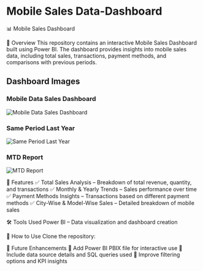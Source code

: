 # Mobile Sales Data-Dashboard
📊 Mobile Sales Dashboard

📝 Overview
This repository contains an interactive Mobile Sales Dashboard built using Power BI. The dashboard provides insights into mobile sales data, including total sales, transactions, payment methods, and comparisons with previous periods.

## Dashboard Images

### Mobile Data Sales Dashboard
![Mobile Data Sales Dashboard](https://raw.githubusercontent.com/your-username/your-repo/main/Mobile%20Data%20Sales%20Dashboard.png)

### Same Period Last Year
![Same Period Last Year](https://raw.githubusercontent.com/your-username/your-repo/main/Same%20Period%20Last%20Year.png)

### MTD Report
![MTD Report](https://raw.githubusercontent.com/your-username/your-repo/main/MTD.png)


📌 Features
✅ Total Sales Analysis – Breakdown of total revenue, quantity, and transactions
✅ Monthly & Yearly Trends – Sales performance over time
✅ Payment Methods Insights – Transactions based on different payment methods
✅ City-Wise & Model-Wise Sales – Detailed breakdown of mobile sales

🛠️ Tools Used
Power BI – Data visualization and dashboard creation

🚀 How to Use
Clone the repository:

📌 Future Enhancements
🔹 Add Power BI PBIX file for interactive use
🔹 Include data source details and SQL queries used
🔹 Improve filtering options and KPI insights


